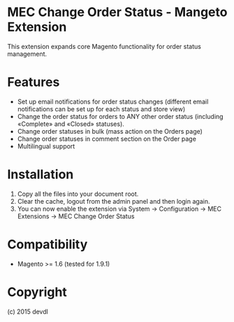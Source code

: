 # MEC Change Order Status - Mangeto Extension

This extension expands core Magento functionality for order status management.

# Features
- Set up email notifications for order status changes (different email notifications can be set up for each status and store view)
- Change the order status for orders to ANY other order status (including «Complete» and «Closed» statuses).
- Change order statuses in bulk (mass action on the Orders page)
- Change order statuses in comment section on the Order page
- Multilingual support

# Installation

1. Copy all the files into your document root.
2. Clear the cache, logout from the admin panel and then login again.
3. You can now enable the extension via System -> Configuration -> MEC Extensions -> MEC Change Order Status

# Compatibility

- Magento >= 1.6 (tested for 1.9.1)

# Copyright

(c) 2015 devdl



